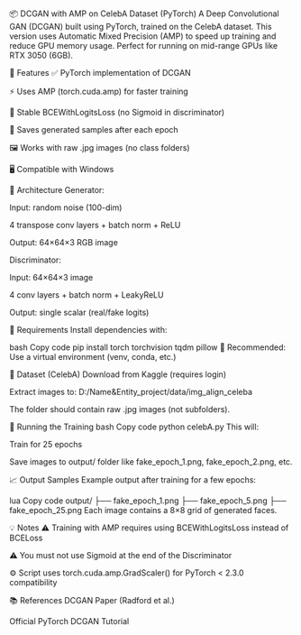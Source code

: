📦 DCGAN with AMP on CelebA Dataset (PyTorch)
A Deep Convolutional GAN (DCGAN) built using PyTorch, trained on the CelebA dataset.
This version uses Automatic Mixed Precision (AMP) to speed up training and reduce GPU memory usage.
Perfect for running on mid-range GPUs like RTX 3050 (6GB).

📌 Features
✅ PyTorch implementation of DCGAN

⚡ Uses AMP (torch.cuda.amp) for faster training

🧠 Stable BCEWithLogitsLoss (no Sigmoid in discriminator)

🎨 Saves generated samples after each epoch

🖼️ Works with raw .jpg images (no class folders)

🖥️ Compatible with Windows

🧱 Architecture
Generator:

Input: random noise (100-dim)

4 transpose conv layers + batch norm + ReLU

Output: 64×64×3 RGB image

Discriminator:

Input: 64×64×3 image

4 conv layers + batch norm + LeakyReLU

Output: single scalar (real/fake logits)

🧰 Requirements
Install dependencies with:

bash
Copy code
pip install torch torchvision tqdm pillow
🧠 Recommended: Use a virtual environment (venv, conda, etc.)

📂 Dataset (CelebA)
Download from Kaggle (requires login)

Extract images to:
D:/Name&Entity_project/data/img_align_celeba

The folder should contain raw .jpg images (not subfolders).

🚀 Running the Training
bash
Copy code
python celebA.py
This will:

Train for 25 epochs

Save images to output/ folder like fake_epoch_1.png, fake_epoch_2.png, etc.

📈 Output Samples
Example output after training for a few epochs:

lua
Copy code
output/
├── fake_epoch_1.png
├── fake_epoch_5.png
├── fake_epoch_25.png
Each image contains a 8×8 grid of generated faces.

💡 Notes
⚠️ Training with AMP requires using BCEWithLogitsLoss instead of BCELoss

⚠️ You must not use Sigmoid at the end of the Discriminator

⚙️ Script uses torch.cuda.amp.GradScaler() for PyTorch < 2.3.0 compatibility

📚 References
DCGAN Paper (Radford et al.)

Official PyTorch DCGAN Tutorial

